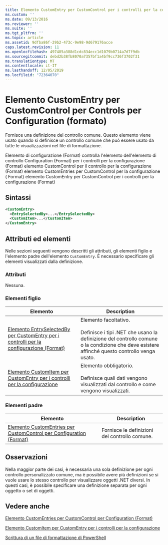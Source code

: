```yaml
---
title: Elemento CustomEntry per CustomControl per i controlli per la configurazione (Format) | Microsoft Docs
ms.custom: ''
ms.date: 09/13/2016
ms.reviewer: ''
ms.suite: ''
ms.tgt_pltfrm: ''
ms.topic: article
ms.assetid: 9dfba86f-29b2-473c-9e98-9d679176acce
caps.latest.revision: 11
ms.openlocfilehash: 497485a388d1cdc834ecc1d1079b0714a7d7f9db
ms.sourcegitcommit: debd2b38fb8070a7357bf1a4bf9cc736f3702f31
ms.translationtype: MT
ms.contentlocale: it-IT
ms.lasthandoff: 12/05/2019
ms.locfileid: "72364070"
---
```

# <a name="customentry-element-for-customcontrol-for-controls-for-configuration-format"></a>Elemento CustomEntry per CustomControl per Controls per Configuration (formato)

Fornisce una definizione del controllo comune. Questo elemento viene usato quando si definisce un controllo comune che può essere usato da tutte le visualizzazioni nel file di formattazione.

Elemento di configurazione (Format) controlla l'elemento dell'elemento di controllo Configuration (Format) per i controlli per la configurazione (Format) elemento CustomControl per il controllo per la configurazione (Format) elemento CustomEntries per CustomControl per la configurazione ( Format) elemento CustomEntry per CustomControl per i controlli per la configurazione (Format)

## <a name="syntax"></a>Sintassi

```xml
<CustomEntry>
  <EntrySelectedBy>...</EntrySelectedBy>
  <CustomItem>...</CustomItem>
</CustomEntry>

```

## <a name="attributes-and-elements"></a>Attributi ed elementi

Nelle sezioni seguenti vengono descritti gli attributi, gli elementi figlio e l'elemento padre dell'elemento `CustomEntry`. È necessario specificare gli elementi visualizzati dalla definizione.

### <a name="attributes"></a>Attributi

Nessuna.

### <a name="child-elements"></a>Elementi figlio

|Elemento|Description|
|-------------|-----------------|
|[Elemento EntrySelectedBy per CustomEntry per i controlli per la configurazione (Format)](./entryselectedby-element-for-customentry-for-controls-for-configuration-format.md)|Elemento facoltativo.<br /><br /> Definisce i tipi .NET che usano la definizione del controllo comune o la condizione che deve esistere affinché questo controllo venga usato.|
|[Elemento CustomItem per CustomEntry per i controlli per la configurazione](./customitem-element-for-customentry-for-controls-for-configuration-format.md)|Elemento obbligatorio.<br /><br /> Definisce quali dati vengono visualizzati dal controllo e come vengono visualizzati.|

### <a name="parent-elements"></a>Elementi padre

|Elemento|Description|
|-------------|-----------------|
|[Elemento CustomEntries per CustomControl per Configuration (Format)](./customentries-element-for-customcontrol-for-controls-for-configuration-format.md)|Fornisce le definizioni del controllo comune.|

## <a name="remarks"></a>Osservazioni

Nella maggior parte dei casi, è necessaria una sola definizione per ogni controllo personalizzato comune, ma è possibile avere più definizioni se si vuole usare lo stesso controllo per visualizzare oggetti .NET diversi. In questi casi, è possibile specificare una definizione separata per ogni oggetto o set di oggetti.

## <a name="see-also"></a>Vedere anche

[Elemento CustomEntries per CustomControl per Configuration (Format)](./customentries-element-for-customcontrol-for-controls-for-configuration-format.md)

[Elemento CustomItem per CustomEntry per i controlli per la configurazione](./customitem-element-for-customentry-for-controls-for-configuration-format.md)

[Scrittura di un file di formattazione di PowerShell](./writing-a-powershell-formatting-file.md)
